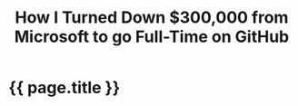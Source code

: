 ﻿---
layout: post
title: How I Turned Down $300,000 from Microsoft to go Full-Time on GitHub
---

# {{ page.title }}
